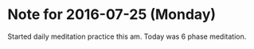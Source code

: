 # Note for 2016-07-25 (Monday)

Started daily meditation practice this am. Today was 6 phase meditation.
